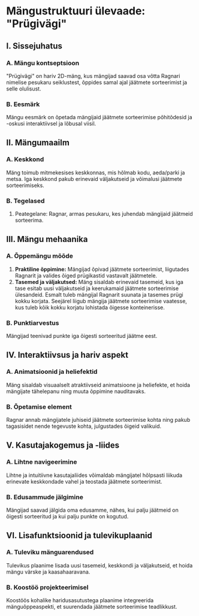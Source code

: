 # Mängustruktuuri ülevaade: "Prügivägi"

## I. Sissejuhatus

### A. Mängu kontseptsioon
"Prügivägi" on hariv 2D-mäng, kus mängijad saavad osa võtta Ragnari nimelise pesukaru seiklustest, õppides samal ajal jäätmete sorteerimist ja selle olulisust.

### B. Eesmärk
Mängu eesmärk on õpetada mängijaid jäätmete sorteerimise põhitõdesid ja -oskusi interaktiivsel ja lõbusal viisil.

## II. Mängumaailm

### A. Keskkond
Mäng toimub mitmekesises keskkonnas, mis hõlmab kodu, aeda/parki ja metsa. Iga keskkond pakub erinevaid väljakutseid ja võimalusi jäätmete sorteerimiseks.

### B. Tegelased
1. Peategelane: Ragnar, armas pesukaru, kes juhendab mängijaid jäätmeid sorteerima.

## III. Mängu mehaanika

### A. Õppemängu mõõde
1. **Praktiline õppimine:** Mängijad õpivad jäätmete sorteerimist, liigutades Ragnarit ja valides õiged prügikastid vastavalt jäätmetele.
2. **Tasemed ja väljakutsed:** Mäng sisaldab erinevaid tasemeid, kus iga tase esitab uusi väljakutseid ja keerukamaid jäätmete sorteerimise ülesandeid. Esmalt tuleb mängijal Ragnarit suunata ja tasemes prügi kokku korjata. Seejärel liigub mängija jäätmete sorteerimise vaatesse, kus tuleb kõik kokku korjatu lohistada õigesse konteinerisse.

### B. Punktiarvestus
Mängijad teenivad punkte iga õigesti sorteeritud jäätme eest.

## IV. Interaktiivsus ja hariv aspekt

### A. Animatsioonid ja heliefektid
Mäng sisaldab visuaalselt atraktiivseid animatsioone ja heliefekte, et hoida mängijate tähelepanu ning muuta õppimine nauditavaks.

### B. Õpetamise element
Ragnar annab mängijatele juhiseid jäätmete sorteerimise kohta ning pakub tagasisidet nende tegevuste kohta, julgustades õigeid valikuid.

## V. Kasutajakogemus ja -liides

### A. Lihtne navigeerimine
Lihtne ja intuitiivne kasutajaliides võimaldab mängijatel hõlpsasti liikuda erinevate keskkondade vahel ja teostada jäätmete sorteerimist.

### B. Edusammude jälgimine
Mängijad saavad jälgida oma edusamme, nähes, kui palju jäätmeid on õigesti sorteeritud ja kui palju punkte on kogutud.

## VI. Lisafunktsioonid ja tulevikuplaanid

### A. Tuleviku mänguarendused
Tulevikus plaanime lisada uusi tasemeid, keskkondi ja väljakutseid, et hoida mängu värske ja kaasahaaravana.

### B. Koostöö projekteerimisel
Koostöös kohalike haridusasutustega plaanime integreerida mänguõppeaspekti, et suurendada jäätmete sorteerimise teadlikkust.
